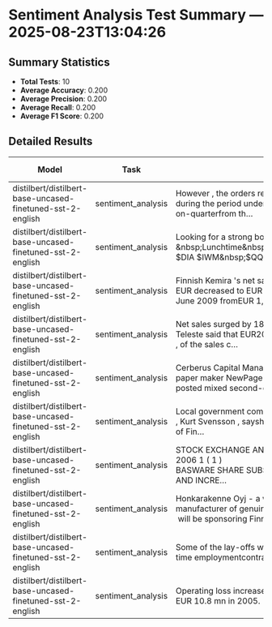 # Sentiment Analysis Test Summary — 2025-08-23T13:04:26
## Summary Statistics
- **Total Tests**: 10
- **Average Accuracy**: 0.200
- **Average Precision**: 0.200
- **Average Recall**: 0.200
- **Average F1 Score**: 0.200

## Detailed Results
| Model | Task | Input | Expected | Output | Accuracy | Precision | Recall | F1 Score |
|---|---|---|---|---|---|---|---|---|
| distilbert/distilbert-base-uncased-finetuned-sst-2-english | sentiment_analysis | However&nbsp;,&nbsp;the&nbsp;orders&nbsp;received​during&nbsp;the&nbsp;period&nbsp;under&nbsp;review​fell&nbsp;by&nbsp;17&nbsp;%&nbsp;quarter-on-quarter​from&nbsp;th… | neutral | negative | 0.000 | 0.000 | 0.000 | 0.000 |
| distilbert/distilbert-base-uncased-finetuned-sst-2-english | sentiment_analysis | Looking&nbsp;for&nbsp;a&nbsp;strong&nbsp;bounce​$SPY&nbsp;--&nbsp;Lunchtime&nbsp;rally&nbsp;coming.​$DIA&nbsp;$IWM&nbsp;$QQQ&nbsp;$AA&nbsp;$FB | positive | negative | 0.000 | 0.000 | 0.000 | 0.000 |
| distilbert/distilbert-base-uncased-finetuned-sst-2-english | sentiment_analysis | Finnish&nbsp;Kemira&nbsp;'s&nbsp;net&nbsp;sales​EUR&nbsp;decreased&nbsp;to&nbsp;EUR&nbsp;1,259.6​mn&nbsp;in&nbsp;January-June&nbsp;2009&nbsp;from​EUR&nbsp;1,425.1&nbsp;mn… | neutral | negative | 0.000 | 0.000 | 0.000 | 0.000 |
| distilbert/distilbert-base-uncased-finetuned-sst-2-english | sentiment_analysis | Net&nbsp;sales&nbsp;surged&nbsp;by&nbsp;18.5​%&nbsp;to&nbsp;EUR167&nbsp;.8&nbsp;m.​Teleste&nbsp;said&nbsp;that&nbsp;EUR20&nbsp;.4​m&nbsp;,&nbsp;or&nbsp;12.2&nbsp;%​,&nbsp;of&nbsp;the&nbsp;sales&nbsp;c… | positive | positive | 1.000 | 1.000 | 1.000 | 1.000 |
| distilbert/distilbert-base-uncased-finetuned-sst-2-english | sentiment_analysis | Cerberus&nbsp;Capital&nbsp;Management&nbsp;LP-backed&nbsp;printing​paper&nbsp;maker&nbsp;NewPage&nbsp;Corp.&nbsp;has​posted&nbsp;mixed&nbsp;second-qua… | neutral | negative | 0.000 | 0.000 | 0.000 | 0.000 |
| distilbert/distilbert-base-uncased-finetuned-sst-2-english | sentiment_analysis | Local&nbsp;government&nbsp;commissioner&nbsp;of&nbsp;+àm+Ñl​,&nbsp;Kurt&nbsp;Svensson&nbsp;,&nbsp;says​he&nbsp;will&nbsp;contact&nbsp;the&nbsp;management​of&nbsp;Fin… | neutral | negative | 0.000 | 0.000 | 0.000 | 0.000 |
| distilbert/distilbert-base-uncased-finetuned-sst-2-english | sentiment_analysis | STOCK&nbsp;EXCHANGE&nbsp;ANNOUNCEMENT&nbsp;20&nbsp;July​2006&nbsp;1&nbsp;(&nbsp;1&nbsp;)​BASWARE&nbsp;SHARE&nbsp;SUBSCRIPTIONS&nbsp;WITH&nbsp;WARRANTS​AND&nbsp;INCRE… | neutral | negative | 0.000 | 0.000 | 0.000 | 0.000 |
| distilbert/distilbert-base-uncased-finetuned-sst-2-english | sentiment_analysis | Honkarakenne&nbsp;Oyj&nbsp;-&nbsp;a&nbsp;world-leading​manufacturer&nbsp;of&nbsp;genuine&nbsp;wooden&nbsp;homes​-&nbsp;will&nbsp;be&nbsp;sponsoring&nbsp;Finnish… | neutral | positive | 0.000 | 0.000 | 0.000 | 0.000 |
| distilbert/distilbert-base-uncased-finetuned-sst-2-english | sentiment_analysis | Some&nbsp;of&nbsp;the&nbsp;lay-offs&nbsp;will​be&nbsp;implemented&nbsp;using&nbsp;part-time&nbsp;employment​contracts&nbsp;. | neutral | negative | 0.000 | 0.000 | 0.000 | 0.000 |
| distilbert/distilbert-base-uncased-finetuned-sst-2-english | sentiment_analysis | Operating&nbsp;loss&nbsp;increased&nbsp;to&nbsp;EUR​17mn&nbsp;from&nbsp;a&nbsp;loss&nbsp;of​EUR&nbsp;10.8&nbsp;mn&nbsp;in&nbsp;2005​. | negative | negative | 1.000 | 1.000 | 1.000 | 1.000 |
